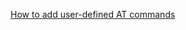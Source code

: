 [How to add user-defined AT commands](../../en/How_to_compile_and_develop_your_own_AT_project/How_to_add_user-defined_AT_commands.md)